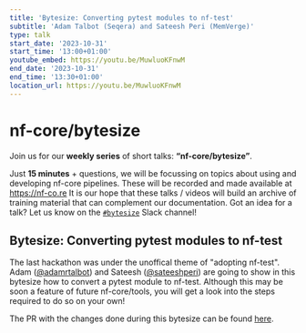 ```yaml
---
title: 'Bytesize: Converting pytest modules to nf-test'
subtitle: 'Adam Talbot (Seqera) and Sateesh Peri (MemVerge)'
type: talk
start_date: '2023-10-31'
start_time: '13:00+01:00'
youtube_embed: https://youtu.be/MuwluoKFnwM
end_date: '2023-10-31'
end_time: '13:30+01:00'
location_url: https://youtu.be/MuwluoKFnwM
---
```


# nf-core/bytesize

Join us for our **weekly series** of short talks: **“nf-core/bytesize”**.

Just **15 minutes** + questions, we will be focussing on topics about using and developing nf-core pipelines.
These will be recorded and made available at <https://nf-co.re>
It is our hope that these talks / videos will build an archive of training material that can complement our documentation. Got an idea for a talk? Let us know on the [`#bytesize`](https://nfcore.slack.com/channels/bytesize) Slack channel!

## Bytesize: Converting pytest modules to nf-test

The last hackathon was under the unoffical theme of "adopting nf-test". Adam ([@adamrtalbot](https://github.com/adamrtalbot)) and Sateesh ([@sateeshperi](https://github.com/sateeshperi)) are going to show in this bytesize how to convert a pytest module to nf-test. Although this may be soon a feature of future nf-core/tools, you will get a look into the steps required to do so on your own!

The PR with the changes done during this bytesize can be found [here](https://github.com/nf-core/modules/pull/4250).
